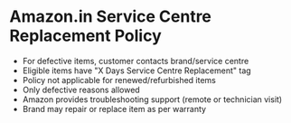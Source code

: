 # Amazon.in Service Centre Replacement Policy

- For defective items, customer contacts brand/service centre
- Eligible items have "X Days Service Centre Replacement" tag
- Policy not applicable for renewed/refurbished items
- Only defective reasons allowed
- Amazon provides troubleshooting support (remote or technician visit)
- Brand may repair or replace item as per warranty
